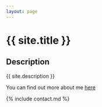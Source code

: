 ```yaml
---
layout: page
---
```


# {{ site.title }}

## Description

{{ site.description }}

You can find out more about me [here](about.md)

{% include contact.md %}
